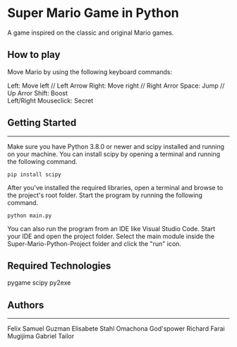 # Super Mario Game in Python
A game inspired on the classic and original Mario games.

## How to play
Move Mario by using the following keyboard commands:

Left: Move left  // Left Arrow
Right: Move right  // Right Arror
Space: Jump   // Up Arror
Shift: Boost   
Left/Right Mouseclick: Secret


## Getting Started
---
Make sure you have Python 3.8.0 or newer and scipy installed and running on your machine. You can install scipy by opening a terminal and running the following command.
```
pip install scipy
```
After you've installed the required libraries, open a terminal and browse to the project's root folder. Start the program by running the following command.
```
python main.py
```
You can also run the program from an IDE like Visual Studio Code. Start your IDE and open the 
project folder. Select the main module inside the Super-Mario-Python-Project folder and click the "run" icon.


## Required Technologies	
 pygame	
 scipy
 py2exe	

## Authors
---
Felix Samuel Guzman
Elisabete Stahl
Omachona God'spower Richard
Farai Mugijima
Gabriel Tailor

